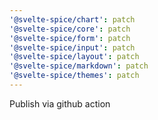 ```yaml
---
'@svelte-spice/chart': patch
'@svelte-spice/core': patch
'@svelte-spice/form': patch
'@svelte-spice/input': patch
'@svelte-spice/layout': patch
'@svelte-spice/markdown': patch
'@svelte-spice/themes': patch
---
```


Publish via github action
